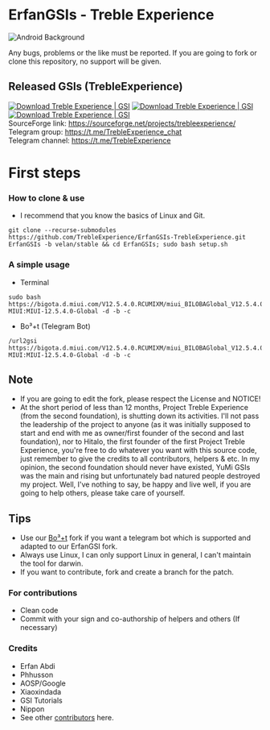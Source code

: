 # ErfanGSIs - Treble Experience

![Android Background](https://i.imgur.com/gDeUsDm_d.webp?maxwidth=760&fidelity=grand)

Any bugs, problems or the like must be reported. If you are going to fork or clone this repository, no support will be given.

## Released GSIs (TrebleExperience)
[![Download Treble Experience | GSI](https://img.shields.io/sourceforge/dm/trebleexperience.svg)](https://sourceforge.net/projects/trebleexperience/files/latest/download)
[![Download Treble Experience | GSI](https://img.shields.io/sourceforge/dt/trebleexperience.svg)](https://sourceforge.net/projects/trebleexperience/files/latest/download)
[![Download Treble Experience | GSI](https://img.shields.io/sourceforge/dd/trebleexperience.svg)](https://sourceforge.net/projects/trebleexperience/files/latest/download)  
SourceForge link: https://sourceforge.net/projects/trebleexperience/  
Telegram group: https://t.me/TrebleExperience_chat  
Telegram channel: https://t.me/TrebleExperience

# First steps

### How to clone & use
* I recommend that you know the basics of Linux and Git.
```
git clone --recurse-submodules https://github.com/TrebleExperience/ErfanGSIs-TrebleExperience.git ErfanGSIs -b velan/stable && cd ErfanGSIs; sudo bash setup.sh
```

### A simple usage
* Terminal
```
sudo bash https://bigota.d.miui.com/V12.5.4.0.RCUMIXM/miui_BILOBAGlobal_V12.5.4.0.RCUMIXM_52f6574211_11.0.zip MIUI:MIUI-12.5.4.0-Global -d -b -c
```
* Bo³+t (Telegram Bot)
```
/url2gsi https://bigota.d.miui.com/V12.5.4.0.RCUMIXM/miui_BILOBAGlobal_V12.5.4.0.RCUMIXM_52f6574211_11.0.zip MIUI:MIUI-12.5.4.0-Global -d -b -c
```

## Note
* If you are going to edit the fork, please respect the License and NOTICE!
* At the short period of less than 12 months, Project Treble Experience (from the second foundation), is shutting down its activities. I'll not pass the leadership of the project to anyone (as it was initially supposed to start and end with me as owner/first founder of the second and last foundation), nor to Hitalo, the first founder of the first Project Treble Experience, you're free to do whatever you want with this source code, just remember to give the credits to all contributors, helpers & etc. In my opinion, the second foundation should never have existed, YuMi GSIs was the main and rising but unfortunately bad natured people destroyed my project. Well, I've nothing to say, be happy and live well, if you are going to help others, please take care of yourself.

## Tips
* Use our [Bo³+t](https://github.com/TrebleExperience/Bot3) fork if you want a telegram bot which is supported and adapted to our ErfanGSI fork.
* Always use Linux, I can only support Linux in general, I can't maintain the tool for darwin.
* If you want to contribute, fork and create a branch for the patch.

### For contributions
* Clean code
* Commit with your sign and co-authorship of helpers and others (If necessary)

### Credits
* Erfan Abdi
* Phhusson
* AOSP/Google
* Xiaoxindada
* GSI Tutorials
* Nippon
* See other [contributors](https://github.com/TrebleExperience/ErfanGSIs-TrebleExperience/graphs/contributors) here.
